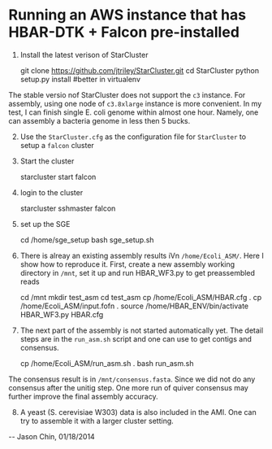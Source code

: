 Running an AWS instance that has HBAR-DTK + Falcon pre-installed
================================================================

1. Install the latest verison of StarCluster

    git clone https://github.com/jtriley/StarCluster.git
    cd StarCluster
    python setup.py install #better in virtualenv

The stable versio nof StarCluster does not support the `c3` instance.  For
assembly, using one node of `c3.8xlarge` instance is more convenient. In my
test, I can finish single E. coli genome within almost one hour. Namely, one can
assembly a bacteria genome in less then 5 bucks.

2. Use the `StarCluster.cfg` as the configuration file for `StarCluster` to
setup a `falcon` cluster

3. Start the cluster 

    starcluster start falcon

4. login to the cluster

    starcluster sshmaster falcon

5. set up the SGE

    cd /home/sge_setup
    bash sge_setup.sh

6. There is alreay an existing assembly results iVn `/home/Ecoli_ASM/`. Here I
show how to reproduce it. First, create a new assembly working directory in
`/mnt`, set it up and run HBAR_WF3.py to get preassembled reads

    cd /mnt
    mkdir test_asm
    cd test_asm
    cp /home/Ecoli_ASM/HBAR.cfg .
    cp /home/Ecoli_ASM/input.fofn .
    source /home/HBAR_ENV/bin/activate
    HBAR_WF3.py HBAR.cfg
    
7. The next part of the assembly is not started automatically yet. The detail
steps are in the `run_asm.sh` script and one can use to get contigs and
consensus. 

    cp /home/Ecoli_ASM/run_asm.sh .
    bash run_asm.sh

The consensus result is in `/mnt/consensus.fasta`. Since we did not do any
consensus after the unitig step. One more run of quiver consensus may further
improve the final assembly accuracy.

8. A yeast (S. cerevisiae W303) data is also included in the AMI. One can try
to assemble it with a larger cluster setting.

--
Jason Chin, 01/18/2014


